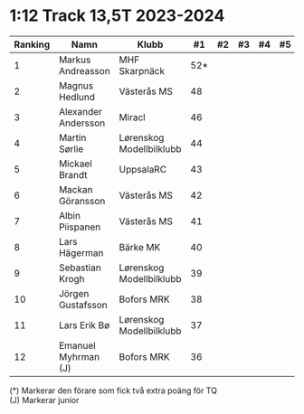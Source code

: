 # 1:12 Track 13,5T 2023-2024
| Ranking | Namn                | Klubb                    |  #1  |  #2 |  #3 |  #4 |  #5 | Final | Tot |
| ------- | ------------------- | ------------------------ | ---- | --- | --- | --- | --- | ----- | --- |
| 1       | Markus Andreasson   | MHF Skarpnäck            | 52*  |     |     |     |     |       | 52  |
| 2       | Magnus Hedlund      | Västerås MS              | 48   |     |     |     |     |       | 48  |
| 3       | Alexander Andersson | Miracl                   | 46   |     |     |     |     |       | 46  |
| 4       | Martin Sørlie       | Lørenskog Modellbilklubb | 44   |     |     |     |     |       | 44  |
| 5       | Mickael Brandt      | UppsalaRC                | 43   |     |     |     |     |       | 43  |
| 6       | Mackan Göransson    | Västerås MS              | 42   |     |     |     |     |       | 42  |
| 7       | Albin Piispanen     | Västerås MS              | 41   |     |     |     |     |       | 41  |
| 8       | Lars Hägerman       | Bärke MK                 | 40   |     |     |     |     |       | 40  |
| 9       | Sebastian Krogh     | Lørenskog Modellbilklubb | 39   |     |     |     |     |       | 39  |
| 10      | Jörgen Gustafsson   | Bofors MRK               | 38   |     |     |     |     |       | 38  |
| 11      | Lars Erik Bø        | Lørenskog Modellbilklubb | 37   |     |     |     |     |       | 37  |
| 12      | Emanuel Myhrman (J) | Bofors MRK               | 36   |     |     |     |     |       | 36  |


(*) Markerar den förare som fick två extra poäng för TQ </br>
(J) Markerar junior

